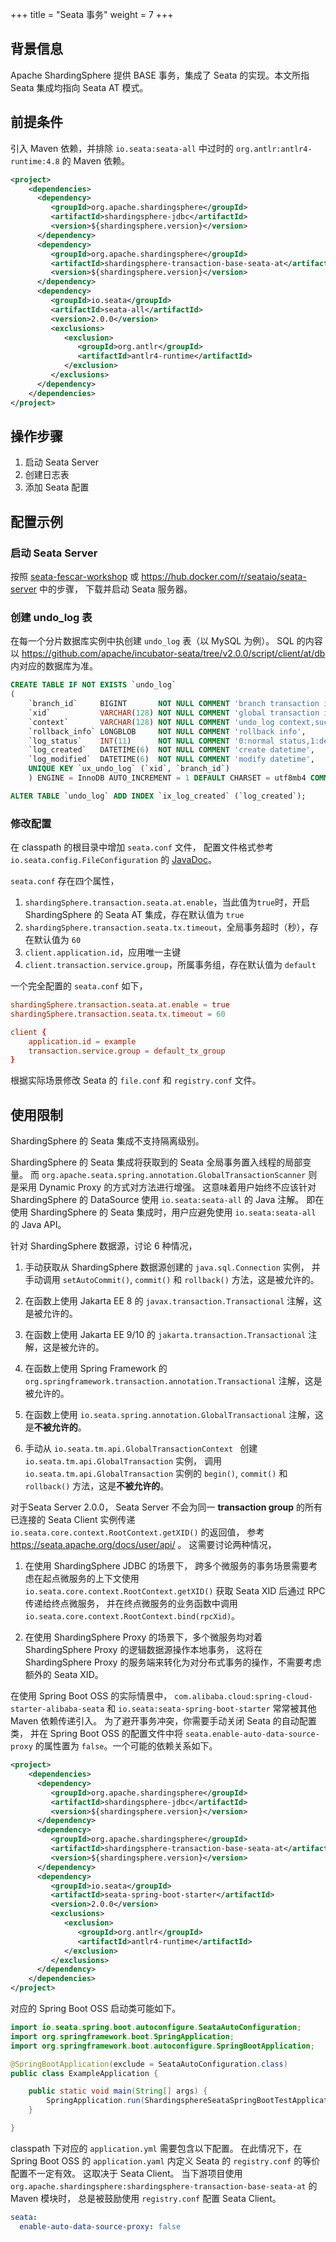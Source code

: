 +++
title = "Seata 事务"
weight = 7
+++

## 背景信息

Apache ShardingSphere 提供 BASE 事务，集成了 Seata 的实现。本文所指 Seata 集成均指向 Seata AT 模式。

## 前提条件

引入 Maven 依赖，并排除 `io.seata:seata-all` 中过时的 `org.antlr:antlr4-runtime:4.8` 的 Maven 依赖。

```xml
<project>
    <dependencies>
      <dependency>
         <groupId>org.apache.shardingsphere</groupId>
         <artifactId>shardingsphere-jdbc</artifactId>
         <version>${shardingsphere.version}</version>
      </dependency>
      <dependency>
         <groupId>org.apache.shardingsphere</groupId>
         <artifactId>shardingsphere-transaction-base-seata-at</artifactId>
         <version>${shardingsphere.version}</version>
      </dependency>
      <dependency>
         <groupId>io.seata</groupId>
         <artifactId>seata-all</artifactId>
         <version>2.0.0</version>
         <exclusions>
            <exclusion>
               <groupId>org.antlr</groupId>
               <artifactId>antlr4-runtime</artifactId>
            </exclusion>
         </exclusions>
      </dependency>
    </dependencies>
</project>
```

## 操作步骤

1. 启动 Seata Server
2. 创建日志表
3. 添加 Seata 配置

## 配置示例

### 启动 Seata Server

按照 [seata-fescar-workshop](https://github.com/seata/fescar-workshop) 或 https://hub.docker.com/r/seataio/seata-server 中的步骤，
下载并启动 Seata 服务器。

### 创建 undo_log 表

在每一个分片数据库实例中执创建 `undo_log` 表（以 MySQL 为例）。
SQL 的内容以 https://github.com/apache/incubator-seata/tree/v2.0.0/script/client/at/db 内对应的数据库为准。

```sql
CREATE TABLE IF NOT EXISTS `undo_log`
(
    `branch_id`     BIGINT       NOT NULL COMMENT 'branch transaction id',
    `xid`           VARCHAR(128) NOT NULL COMMENT 'global transaction id',
    `context`       VARCHAR(128) NOT NULL COMMENT 'undo_log context,such as serialization',
    `rollback_info` LONGBLOB     NOT NULL COMMENT 'rollback info',
    `log_status`    INT(11)      NOT NULL COMMENT '0:normal status,1:defense status',
    `log_created`   DATETIME(6)  NOT NULL COMMENT 'create datetime',
    `log_modified`  DATETIME(6)  NOT NULL COMMENT 'modify datetime',
    UNIQUE KEY `ux_undo_log` (`xid`, `branch_id`)
    ) ENGINE = InnoDB AUTO_INCREMENT = 1 DEFAULT CHARSET = utf8mb4 COMMENT ='AT transaction mode undo table';

ALTER TABLE `undo_log` ADD INDEX `ix_log_created` (`log_created`);
```

### 修改配置

在 classpath 的根目录中增加 `seata.conf` 文件， 
配置文件格式参考 `io.seata.config.FileConfiguration` 的 [JavaDoc](https://github.com/apache/incubator-seata/blob/v2.0.0/config/seata-config-core/src/main/java/io/seata/config/FileConfiguration.java)。

`seata.conf` 存在四个属性，

1. `shardingSphere.transaction.seata.at.enable`，当此值为`true`时，开启 ShardingSphere 的 Seata AT 集成，存在默认值为 `true`
2. `shardingSphere.transaction.seata.tx.timeout`，全局事务超时（秒），存在默认值为 `60`
3. `client.application.id`，应用唯一主键
4. `client.transaction.service.group`，所属事务组，存在默认值为 `default`

一个完全配置的 `seata.conf` 如下，

```conf
shardingSphere.transaction.seata.at.enable = true
shardingSphere.transaction.seata.tx.timeout = 60

client {
    application.id = example
    transaction.service.group = default_tx_group
}
```

根据实际场景修改 Seata 的 `file.conf` 和 `registry.conf` 文件。

## 使用限制

ShardingSphere 的 Seata 集成不支持隔离级别。

ShardingSphere 的 Seata 集成将获取到的 Seata 全局事务置入线程的局部变量。
而 `org.apache.seata.spring.annotation.GlobalTransactionScanner` 则是采用 Dynamic Proxy 的方式对方法进行增强。
这意味着用户始终不应该针对 ShardingSphere 的 DataSource 使用 `io.seata:seata-all` 的 Java 注解。
即在使用 ShardingSphere 的 Seata 集成时，用户应避免使用 `io.seata:seata-all` 的 Java API。

针对 ShardingSphere 数据源，讨论 6 种情况，

1. 手动获取从 ShardingSphere 数据源创建的 `java.sql.Connection` 实例，
并手动调用 `setAutoCommit()`, `commit()` 和 `rollback()` 方法，这是被允许的。

2. 在函数上使用 Jakarta EE 8 的 `javax.transaction.Transactional` 注解，这是被允许的。

3. 在函数上使用 Jakarta EE 9/10 的 `jakarta.transaction.Transactional` 注解，这是被允许的。

4. 在函数上使用 Spring Framework 的 `org.springframework.transaction.annotation.Transactional` 注解，这是被允许的。

5. 在函数上使用 `io.seata.spring.annotation.GlobalTransactional` 注解，这是**不被允许的**。

6. 手动从 `io.seata.tm.api.GlobalTransactionContext ` 创建 `io.seata.tm.api.GlobalTransaction` 实例，
调用 `io.seata.tm.api.GlobalTransaction` 实例的 `begin()`, `commit()` 和 `rollback()` 方法，这是**不被允许的**。

对于Seata Server 2.0.0，
Seata Server 不会为同一 **transaction group** 的所有已连接的 Seata Client 实例传递 `io.seata.core.context.RootContext.getXID()` 的返回值，
参考 https://seata.apache.org/docs/user/api/ 。
这需要讨论两种情况，

1. 在使用 ShardingSphere JDBC 的场景下，
   跨多个微服务的事务场景需要考虑在起点微服务的上下文使用 `io.seata.core.context.RootContext.getXID()` 获取 Seata XID 后通过 RPC 传递给终点微服务，
   并在终点微服务的业务函数中调用 `io.seata.core.context.RootContext.bind(rpcXid)`。

2. 在使用 ShardingSphere Proxy 的场景下，多个微服务均对着 ShardingSphere Proxy 的逻辑数据源操作本地事务，
   这将在 ShardingSphere Proxy 的服务端来转化为对分布式事务的操作，不需要考虑额外的 Seata XID。

在使用 Spring Boot OSS 的实际情景中，
`com.alibaba.cloud:spring-cloud-starter-alibaba-seata` 和 `io.seata:seata-spring-boot-starter` 常常被其他 Maven 依赖传递引入。
为了避开事务冲突，你需要手动关闭 Seata 的自动配置类，
并在 Spring Boot OSS 的配置文件中将 `seata.enable-auto-data-source-proxy` 的属性置为 `false`。一个可能的依赖关系如下。

```xml
<project>
    <dependencies>
      <dependency>
         <groupId>org.apache.shardingsphere</groupId>
         <artifactId>shardingsphere-jdbc</artifactId>
         <version>${shardingsphere.version}</version>
      </dependency>
      <dependency>
         <groupId>org.apache.shardingsphere</groupId>
         <artifactId>shardingsphere-transaction-base-seata-at</artifactId>
         <version>${shardingsphere.version}</version>
      </dependency>
      <dependency>
         <groupId>io.seata</groupId>
         <artifactId>seata-spring-boot-starter</artifactId>
         <version>2.0.0</version>
         <exclusions>
            <exclusion>
               <groupId>org.antlr</groupId>
               <artifactId>antlr4-runtime</artifactId>
            </exclusion>
         </exclusions>
      </dependency>
    </dependencies>
</project>
```

对应的 Spring Boot OSS 启动类可能如下。

```java
import io.seata.spring.boot.autoconfigure.SeataAutoConfiguration;
import org.springframework.boot.SpringApplication;
import org.springframework.boot.autoconfigure.SpringBootApplication;

@SpringBootApplication(exclude = SeataAutoConfiguration.class)
public class ExampleApplication {

    public static void main(String[] args) {
        SpringApplication.run(ShardingsphereSeataSpringBootTestApplication.class, args);
    }

}
```

classpath 下对应的 `application.yml` 需要包含以下配置。
在此情况下，在 Spring Boot OSS 的 `application.yaml` 内定义  Seata 的 `registry.conf` 的等价配置不一定有效。
这取决于 Seata Client。
当下游项目使用 `org.apache.shardingsphere:shardingsphere-transaction-base-seata-at` 的 Maven 模块时，
总是被鼓励使用 `registry.conf` 配置 Seata Client。

```yaml
seata:
  enable-auto-data-source-proxy: false
```
